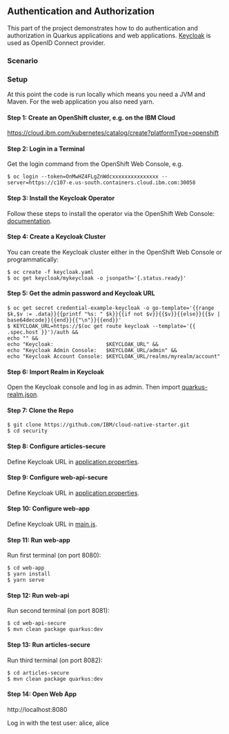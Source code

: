 ## Authentication and Authorization

This part of the project demonstrates how to do authentication and authorization in Quarkus applications and web applications. [Keycloak](https://www.keycloak.org/) is used as OpenID Connect provider.

### Scenario



### Setup

At this point the code is run locally which means you need a JVM and Maven. For the web application you also need yarn.

#### Step 1: Create an OpenShift cluster, e.g. on the IBM Cloud

https://cloud.ibm.com/kubernetes/catalog/create?platformType=openshift

#### Step 2: Login in a Terminal

Get the login command from the OpenShift Web Console, e.g.

```
$ oc login --token=OnMwHZ4FLgZnWdcxxxxxxxxxxxxxxx --server=https://c107-e.us-south.containers.cloud.ibm.com:30058
```

#### Step 3: Install the Keycloak Operator

Follow these steps to install the operator via the OpenShift Web Console: [documentation](
https://www.keycloak.org/getting-started/getting-started-operator-openshift
).

#### Step 4: Create a Keycloak Cluster

You can create the Keycloak cluster either in the OpenShift Web Console or programmatically:

```
$ oc create -f keycloak.yaml
$ oc get keycloak/mykeycloak -o jsonpath='{.status.ready}'
```

#### Step 5: Get the admin password and Keycloak URL

```
$ oc get secret credential-example-keycloak -o go-template='{{range $k,$v := .data}}{{printf "%s: " $k}}{{if not $v}}{{$v}}{{else}}{{$v | base64decode}}{{end}}{{"\n"}}{{end}}'
$ KEYCLOAK_URL=https://$(oc get route keycloak --template='{{ .spec.host }}')/auth &&
echo "" &&
echo "Keycloak:                 $KEYCLOAK_URL" &&
echo "Keycloak Admin Console:   $KEYCLOAK_URL/admin" &&
echo "Keycloak Account Console: $KEYCLOAK_URL/realms/myrealm/account" 
```

#### Step 6: Import Realm in Keycloak

Open the Keycloak console and log in as admin. Then import [quarkus-realm.json](quarkus-realm.json).

#### Step 7: Clone the Repo

```
$ git clone https://github.com/IBM/cloud-native-starter.git
$ cd security
```

#### Step 8: Configure articles-secure

Define Keycloak URL in [application.properties](articles-secure/src/main/resources/application.properties).

#### Step 9: Configure web-api-secure

Define Keycloak URL in [application.properties](web-api-secure/src/main/resources/application.properties).

#### Step 10: Configure web-app

Define Keycloak URL in [main.js](web-app/src/main.js).

#### Step 11: Run web-app

Run first terminal (on port 8080):

```
$ cd web-app
$ yarn install
$ yarn serve
```

#### Step 12: Run web-api

Run second terminal (on port 8081):

```
$ cd web-api-secure
$ mvn clean package quarkus:dev
```

#### Step 13: Run articles-secure

Run third terminal (on port 8082):

```
$ cd articles-secure
$ mvn clean package quarkus:dev
```

#### Step 14: Open Web App

http://localhost:8080

Log in with the test user: alice, alice